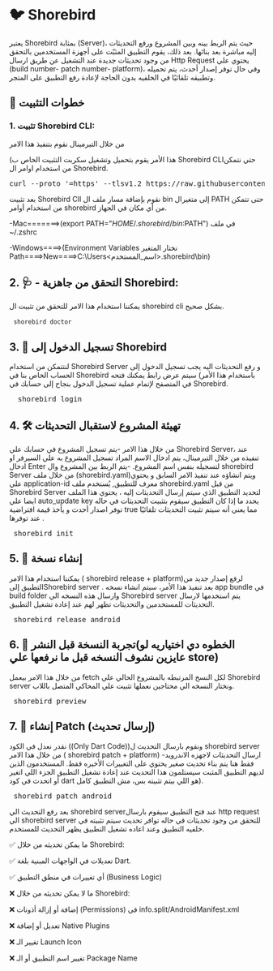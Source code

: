 
# 🐦 Shorebird 
يعتبر Shorebird بمثابة (Server)، حيث يتم  الربط بينه وبين المشروع ورفع التحديثات إليه مباشرة بعد بنائها. بعد ذلك، يقوم التطبيق المثبّت على أجهزة المستخدمين بالتحقق من وجود تحديثات جديدة عند التشغيل عن طريق ارسال Http Request يحتوي علي (build number- patch number- platform)، وفي حال توفر إصدار أحدث، يتم تحميله وتطبيقه تلقائيًا في الخلفيه بدون الحاجة لإعادة رفع التطبيق على المتجر.

## 🔧 خطوات التثبيت

### 1. تثبيت Shorebird CLI:
من خلال التيرمينال نقوم بتنفيذ هذا الامر

(هذا الأمر يقوم بتحميل وتشغيل سكربت التثبيت الخاص ب Shorebird CLIحتي نتمكن من استخدام اوامر ال Shorebird.

<pre>curl --proto '=https' --tlsv1.2 https://raw.githubusercontent.com/shorebirdtech/install/main/install.sh -sSf | bash)</pre>

بعد تثبيت Shorebird ClI نقوم بإضافة مسار ملف ال bin إلى متغيرال PATH حتى تتمكن من استخدام أوامر shorebird من أي مكان في الجهاز.

-Mac=======>(export PATH="$HOME/.shorebird/bin:$PATH")  في ملف ~/.zshrc


-Windows====>(Environment Variables نختار المتغير Path====>New====>C:\Users\<اسم_المستخدم>\.shorebird\bin)




## 2. 🩺 - التحقق من جاهزية Shorebird: 
يمكننا استخدام هذا الامر للتحقق من تثبيت ال shorebird cli بشكل صحيح.  <pre> ``` shorebird doctor ``` </pre>





## 3. 🔑 تسجيل الدخول إلى Shorebird

لنتتمكن من استخدام  Shorebird Server و رفع التحديثات اليه يجب تسجيل الدخول إلى الحساب الخاص بنا  في Shorebird باستخدام  هذا الأمر) سيتم عرض رابط يمكنك فتحه في المتصفح لإتمام عملية تسجيل الدخول بنجاح إلى حسابك في Shorebird.
<pre>  shorebird login </pre>




## 4. 🛠️ تهيئة المشروع لاستقبال التحديثات

من خلال هذا الامر 
-يتم تسجيل المشروع في حسابك علي Shorebird Server، عند تنفيذه من خلال التيرمينال، يتم ادخال الاسم المراد تسجيل المشروع به علي السيرفر او ادخال Enter لتسجيله بنفس اسم المشروع.
-يتم الربط بين المشروع وال shorebird Server من خلال ملف (shorebird.yaml)ويتم انشاؤه عند تنفيذ الامر السابق و يحتوي علي application-id معرف للتطبيق, يُستخدم ملف shorebird.yaml من قبل Shorebird Server لتحديد التطبيق الذي سيتم إرسال التحديثات إليه ، يحتوي هذا الملف ايضا علي  auto_update key  يحدد ما إذا كان التطبيق سيقوم بتثبيت التحديثات في حاله توفر اصدار أحدث و يأخذ قيمة افتراضية true مما يعني أنه سيتم تثبيت التحديثات تلقائيًا عند توفرها .
<pre> shorebird init </pre>




## 5. 🚀 إنشاء نسخة

يمكننا  استخدام هذا الامر ( shorebird release + platform)لرفع إصدار جديد من التطبيق إلىShorebird server .
بعد تنفيذ هذا الأمر، سيتم انشاء نسخه app bundle في build folder وارسال هذه النسخه الي Shorebird server يتم استخدمها لارسال التحديثات للمستخدمين والتحديثات تظهر لهم عند إعادة تشغيل التطبيق.
<pre> shorebird release android </pre>


## 6. 👀 تجربة النسخة قبل النشر(الخطوه دي اختياريه لو عايزين نشوف النسخه قبل ما نرفعها علي store)

 من خلال هذا الامر بيعمل fetch لكل النسخ المرتبطه بالمشروع الحالي علي Shorebird server ونختار النسخه الي محتاجين نعملها تثبيت  علي المحاكي المتصل باللاب. 
 <pre> shorebird preview </pre>



## 7. 🚀 إنشاء Patch (إرسال تحديث)

نقدر نعدل في الكود ((Only Dart Code))ونقوم بارسال التحديث ل shorebird server من خلال هذا الامر ( shorebird patch + platform)
-ارسال التحديثات لاجهزه الاندرويد فقط هنا يتم بناء تحديث صغير يحتوي على التغييرات الأخيره فقط.
المستخدمون الذين لديهم التطبيق المثبت سيستلمون هذا التحديث عند إعادة تشغيل التطبيق الجزء اللي اتغير أو اتحدث في كود dart هو اللي بيتم تثبيته بس، مش التطبيق كامل).
<pre> shorebird patch android </pre>
بعد رفع التحديث الي shorebird serverعند فتح التطبيق سيقوم بارسال http request الي shorebird server للتحقق من وجود تحديثات في حاله توافر تحديث سيتم تثبيته في خلفيه التطبيق وعند اعاده تشغيل التطبيق يظهر التحديث للمستخدم. 





✅ ما يمكن تحديثه من خلال Shorebird:

✅ تعديلات في الواجهات المبنية بلغة Dart.

✅ أي تغييرات في منطق التطبيق (Business Logic)



❌ ما لا يمكن تحديثه من خلال Shorebird:

❌ إضافة أو إزالة أذونات (Permissions) في info.split/AndroidManifest.xml

❌ تعديل أو إضافة Native Plugins

❌ تغيير الـ Launch Icon

❌ تغيير اسم التطبيق أو الـ Package Name
















